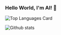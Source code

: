 ### Hello World, I'm Al! 👋

![Top Languages Card](https://github-readme-stats.vercel.app/api/top-langs/?username=altoralba)

![Github stats](https://github-readme-stats.vercel.app/api?username=altoralba&theme=highcontrast&show_icons=true&count_private=true&layout=compact)

<!--
**altoralba/altoralba** is a ✨ _special_ ✨ repository because its `README.md` (this file) appears on your GitHub profile.

Here are some ideas to get you started:

- 🔭 I’m currently working on ...
- 🌱 I’m currently learning ...
- 👯 I’m looking to collaborate on ...
- 🤔 I’m looking for help with ...
- 💬 Ask me about ...
- 📫 How to reach me: ...
- 😄 Pronouns: ...
- ⚡ Fun fact: ...
-->
